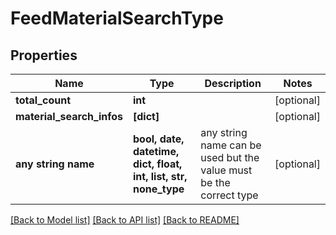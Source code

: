 # FeedMaterialSearchType


## Properties
Name | Type | Description | Notes
------------ | ------------- | ------------- | -------------
**total_count** | **int** |  | [optional] 
**material_search_infos** | **[dict]** |  | [optional] 
**any string name** | **bool, date, datetime, dict, float, int, list, str, none_type** | any string name can be used but the value must be the correct type | [optional]

[[Back to Model list]](../README.md#documentation-for-models) [[Back to API list]](../README.md#documentation-for-api-endpoints) [[Back to README]](../README.md)


